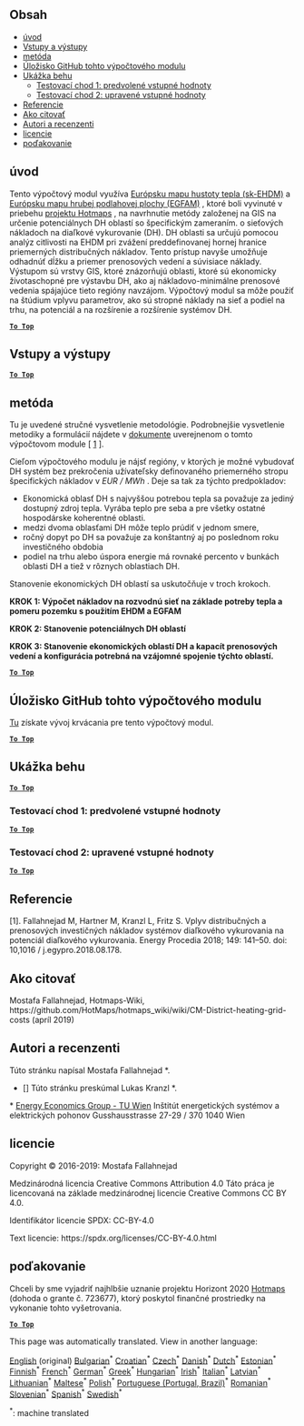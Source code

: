 <h2> Obsah </h2><ul><li> <a href="#introduction">úvod</a> </li><li> <a href="#inputs-and-outputs">Vstupy a výstupy</a> </li><li> <a href="#method">metóda</a> </li><li> <a href="#GitHub-Repository-of-this-calculation-module">Úložisko GitHub tohto výpočtového modulu</a> </li><li> <a href="#sample-run">Ukážka behu</a> <ul><li> <a href="#test-run-1-default-input-values">Testovací chod 1: predvolené vstupné hodnoty</a> </li><li> <a href="#test-run-2-modified-input-values">Testovací chod 2: upravené vstupné hodnoty</a> </li></ul></li><li> <a href="#references">Referencie</a> </li><li> <a href="#how-to-cite">Ako citovať</a> </li><li> <a href="#authors-and-reviewers">Autori a recenzenti</a> </li><li> <a href="#license">licencie</a> </li><li> <a href="#acknowledgement">poďakovanie</a> </li></ul><h2> úvod </h2><p> Tento výpočtový modul využíva <a href="https://gitlab.com/hotmaps/heat/heat_tot_curr_density">Európsku mapu hustoty tepla (sk-EHDM)</a> a <a href="https://gitlab.com/hotmaps/gfa_tot_curr_density">Európsku mapu hrubej podlahovej plochy (EGFAM)</a> , ktoré boli vyvinuté v priebehu <a href="https://www.hotmaps-project.eu/">projektu Hotmaps</a> , na navrhnutie metódy založenej na GIS na určenie potenciálnych DH oblastí so špecifickým zameraním. o sieťových nákladoch na diaľkové vykurovanie (DH). DH oblasti sa určujú pomocou analýz citlivosti na EHDM pri zvážení preddefinovanej hornej hranice priemerných distribučných nákladov. Tento prístup navyše umožňuje odhadnúť dĺžku a priemer prenosových vedení a súvisiace náklady. Výstupom sú vrstvy GIS, ktoré znázorňujú oblasti, ktoré sú ekonomicky životaschopné pre výstavbu DH, ako aj nákladovo-minimálne prenosové vedenia spájajúce tieto regióny navzájom. Výpočtový modul sa môže použiť na štúdium vplyvu parametrov, ako sú stropné náklady na sieť a podiel na trhu, na potenciál a na rozšírenie a rozšírenie systémov DH. </p><p><ins> <code><strong><a href="#table-of-contents">To Top</a></strong></code> </ins> </p><h2> Vstupy a výstupy </h2><p><ins> <code><strong><a href="#table-of-contents">To Top</a></strong></code> </ins> </p><h2> metóda </h2><p> Tu je uvedené stručné vysvetlenie metodológie. Podrobnejšie vysvetlenie metodiky a formulácií nájdete v <a href="https://www.sciencedirect.com/science/article/pii/S1876610218304740">dokumente</a> uverejnenom o tomto výpočtovom module [ <a href="#References">1</a> ]. </p><p> Cieľom výpočtového modulu je nájsť regióny, v ktorých je možné vybudovať DH systém bez prekročenia užívateľsky definovaného priemerného stropu špecifických nákladov v <em><em>EUR / MWh</em></em> . Deje sa tak za týchto predpokladov: </p><ul><li> Ekonomická oblasť DH s najvyššou potrebou tepla sa považuje za jediný dostupný zdroj tepla. Vyrába teplo pre seba a pre všetky ostatné hospodárske koherentné oblasti. </li><li> medzi dvoma oblasťami DH môže teplo prúdiť v jednom smere, </li><li> ročný dopyt po DH sa považuje za konštantný aj po poslednom roku investičného obdobia </li><li> podiel na trhu alebo úspora energie má rovnaké percento v bunkách oblasti DH a tiež v rôznych oblastiach DH. </li></ul><p> Stanovenie ekonomických DH oblastí sa uskutočňuje v troch krokoch. </p><p> <strong>KROK 1: Výpočet nákladov na rozvodnú sieť na základe potreby tepla a pomeru pozemku s použitím EHDM a EGFAM</strong> </p><p> <strong>KROK 2: Stanovenie potenciálnych DH oblastí</strong> </p><p> <strong>KROK 3: Stanovenie ekonomických oblastí DH a kapacít prenosových vedení a konfigurácia potrebná na vzájomné spojenie týchto oblastí.</strong> </p><p><ins> <code><strong><a href="#table-of-contents">To Top</a></strong></code> </ins> </p><h2> Úložisko GitHub tohto výpočtového modulu </h2><p> <a href="https://github.com/HotMaps/dh_economic_assessment/tree/develop">Tu</a> získate vývoj krvácania pre tento výpočtový modul. </p><p><ins> <code><strong><a href="#table-of-contents">To Top</a></strong></code> </ins> </p><h2> Ukážka behu </h2><p><ins> <code><strong><a href="#table-of-contents">To Top</a></strong></code> </ins> </p><h3> Testovací chod 1: predvolené vstupné hodnoty </h3><p><ins> <code><strong><a href="#table-of-contents">To Top</a></strong></code> </ins> </p><h3> Testovací chod 2: upravené vstupné hodnoty </h3><p><ins> <code><strong><a href="#table-of-contents">To Top</a></strong></code> </ins> </p><h2> Referencie </h2><p> [1]. Fallahnejad M, Hartner M, Kranzl L, Fritz S. Vplyv distribučných a prenosových investičných nákladov systémov diaľkového vykurovania na potenciál diaľkového vykurovania. Energy Procedia 2018; 149: 141–50. doi: 10,1016 / j.egypro.2018.08.178. </p><h2> Ako citovať </h2><p> Mostafa Fallahnejad, Hotmaps-Wiki, https://github.com/HotMaps/hotmaps_wiki/wiki/CM-District-heating-grid-costs (apríl 2019) </p><h2> Autori a recenzenti </h2><p> Túto stránku napísal Mostafa Fallahnejad *. </p><ul><li> [] Túto stránku preskúmal Lukas Kranzl *. </li></ul><p> * <a href="https://eeg.tuwien.ac.at/">Energy Economics Group - TU Wien</a> Inštitút energetických systémov a elektrických pohonov Gusshausstrasse 27-29 / 370 1040 Wien </p><h2> licencie </h2><p> Copyright © 2016-2019: Mostafa Fallahnejad </p><p> Medzinárodná licencia Creative Commons Attribution 4.0 Táto práca je licencovaná na základe medzinárodnej licencie Creative Commons CC BY 4.0. </p><p> Identifikátor licencie SPDX: CC-BY-4.0 </p><p> Text licencie: https://spdx.org/licenses/CC-BY-4.0.html </p><h2> poďakovanie </h2><p> Chceli by sme vyjadriť najhlbšie uznanie projektu Horizont 2020 <a href="https://www.hotmaps-project.eu">Hotmaps</a> (dohoda o grante č. 723677), ktorý poskytol finančné prostriedky na vykonanie tohto vyšetrovania. </p><p><ins> <code><strong><a href="#table-of-contents">To Top</a></strong></code> </ins> </p>

This page was automatically translated. View in another language:

[English](en-CM-District-heating-potential-economic-assessment) (original) [Bulgarian](bg-CM-District-heating-potential-economic-assessment)<sup>\*</sup> [Croatian](hr-CM-District-heating-potential-economic-assessment)<sup>\*</sup> [Czech](cs-CM-District-heating-potential-economic-assessment)<sup>\*</sup> [Danish](da-CM-District-heating-potential-economic-assessment)<sup>\*</sup> [Dutch](nl-CM-District-heating-potential-economic-assessment)<sup>\*</sup> [Estonian](et-CM-District-heating-potential-economic-assessment)<sup>\*</sup> [Finnish](fi-CM-District-heating-potential-economic-assessment)<sup>\*</sup> [French](fr-CM-District-heating-potential-economic-assessment)<sup>\*</sup> [German](de-CM-District-heating-potential-economic-assessment)<sup>\*</sup> [Greek](el-CM-District-heating-potential-economic-assessment)<sup>\*</sup> [Hungarian](hu-CM-District-heating-potential-economic-assessment)<sup>\*</sup> [Irish](ga-CM-District-heating-potential-economic-assessment)<sup>\*</sup> [Italian](it-CM-District-heating-potential-economic-assessment)<sup>\*</sup> [Latvian](lv-CM-District-heating-potential-economic-assessment)<sup>\*</sup> [Lithuanian](lt-CM-District-heating-potential-economic-assessment)<sup>\*</sup> [Maltese](mt-CM-District-heating-potential-economic-assessment)<sup>\*</sup> [Polish](pl-CM-District-heating-potential-economic-assessment)<sup>\*</sup> [Portuguese (Portugal, Brazil)](pt-CM-District-heating-potential-economic-assessment)<sup>\*</sup> [Romanian](ro-CM-District-heating-potential-economic-assessment)<sup>\*</sup>  [Slovenian](sl-CM-District-heating-potential-economic-assessment)<sup>\*</sup> [Spanish](es-CM-District-heating-potential-economic-assessment)<sup>\*</sup> [Swedish](sv-CM-District-heating-potential-economic-assessment)<sup>\*</sup> 

<sup>\*</sup>: machine translated
